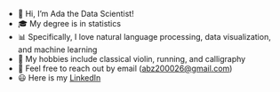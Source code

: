 - 👋 Hi, I’m Ada the Data Scientist!
- 🎓 My degree is in statistics 
- 📊 Specifically, I love natural language processing, data visualization, and machine learning
- 💜 My hobbies include classical violin, running, and calligraphy
- 💬 Feel free to reach out by email (abz200026@gmail.com)
- 😃 Here is my [LinkedIn](https://www.linkedin.com/in/ada-zhang-430231212/) 

<!---
ada-b-zhang/ada-b-zhang is a ✨ special ✨ repository because its `README.md` (this file) appears on your GitHub profile.
You can click the Preview link to take a look at your changes.
--->
